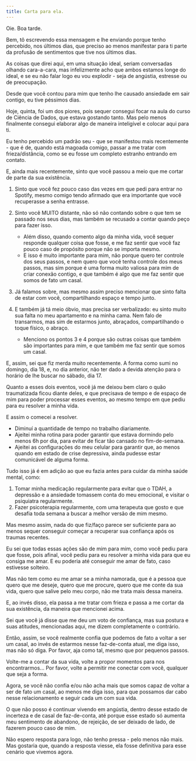 ```yaml
---
title: Carta para ela.
---
```


Oie. Boa tarde.

Bem, tô escrevendo essa mensagem e lhe enviando porque tenho percebido, nos últimos dias, que preciso ao menos manifestar para ti parte da profusão de sentimentos que tive nos últimos dias.

As coisas que direi aqui, em uma situação ideal, seriam conversadas olhando cara-a-cara, mas infelizmente acho que ambos estamos longe do ideal, e se eu não falar logo eu vou explodir - seja de angústia, estresse ou de preocupação.

Desde que você contou para mim que tenho lhe causado ansiedade em sair contigo, eu tive péssimos dias.

Hoje, quinta, foi um dos piores, pois sequer consegui focar na aula do curso de Ciência de Dados, que estava gostando tanto. Mas pelo menos finalmente consegui elaborar algo de maneira inteligível e colocar aqui para ti.

Eu tenho percebido um padrão seu - que se manifestou mais recentemente - que é de, quando está magoada comigo, passar a me tratar com frieza/distância, como se eu fosse um completo estranho entrando em contato.

E, ainda mais recentemente, sinto que você passou a meio que me cortar de parte da sua existência.
1. Sinto que você fez pouco caso das vezes em que pedi para entrar no Spotify, mesmo comigo tendo afirmado que era importante que você recuperasse a senha entrasse.
2. Sinto você MUITO distante, não só não contando sobre o que tem se passado nos seus dias, mas também se recusado a contar quando peço para fazer isso.
    - Além disso, quando comento algo da minha vida, você sequer responde qualquer coisa que fosse, e me faz sentir que você faz pouco caso de propósito porque não se importa mesmo.
    - E isso é muito importante para mim, não porque quero ter controle dos seus passos, e nem quero que você tenha controle dos meus passos, mas sim porque é uma forma muito valiosa para mim de criar conexão contigo, e que também é algo que me faz sentir que somos de fato um casal.

4. Já falamos sobre, mas mesmo assim preciso mencionar que sinto falta de estar com você, compartilhando espaço e tempo junto.
5. E também já tá meio óbvio, mas precisa ser verbalizado: eu sinto muito sua falta no meu apartamento e na minha cama. Nem falo de transarmos, mas sim de estarmos junto, abraçados, compartilhando o toque físico, o abraço.
    - Menciono os pontos 3 e 4 porque são outras coisas que também são importantes para mim, e que também me faz sentir que somos um casal.

E, assim, sei que fiz merda muito recentemente. A forma como sumi no domingo, dia 18, e, no dia anterior, não ter dado a devida atenção para o horário de lhe buscar no sábado, dia 17.

Quanto a esses dois eventos, você já me deixou bem claro o quão traumatizada ficou diante deles, e que precisava de tempo e de espaço de mim para poder processar esses eventos, ao mesmo tempo em que pediu para eu resolver a minha vida.

E assim o comecei a resolver.
- Diminuí a quantidade de tempo no trabalho diariamente.
- Ajeitei minha rotina para poder garantir que estava dormindo pelo menos 6h por dia, para evitar de ficar tão cansado no fim-de-semana.
- Ajeitei as configurações do meu celular para garantir que, ao menos quando em estado de crise depressiva, ainda pudesse estar comunicável de alguma forma.

Tudo isso já é em adição ao que eu fazia antes para cuidar da minha saúde mental, como:
1. Tomar minha medicação regularmente para evitar que o TDAH, a depressão e a ansiedade tomassem conta do meu emocional, e visitar o psiquiatra regularmente.
2. Fazer psicoterapia regularmente, com uma terapeuta que gosto e que desafia toda semana a buscar a melhor versão de mim mesmo.

Mas mesmo assim, nada do que fiz/faço parece ser suficiente para ao menos sequer conseguir começar a recuperar sua confiança após os traumas recentes.

Eu sei que todas essas ações são de mim para mim, como você pediu para que fosse, pois afinal, você pediu para eu resolver a minha vida para que eu consiga me amar. E eu poderia até conseguir me amar de fato, caso estivesse solteiro.

Mas não tem como eu me amar se a minha namorada, que é a pessoa que quero que me deseje, quero que me procure, quero que me conte da sua vida, quero que salive pelo meu corpo, não me trata mais dessa maneira.

E, ao invés disso, ela passa a me tratar com frieza e passa a me cortar da sua existência, da maneira que mencionei acima.

Sei que você já disse que me deu um voto de confiança, mas sua postura e suas atitudes, mencionadas aqui, me dizem completamente o contrário.

Então, assim, se você realmente confia que podemos de fato a voltar a ser um casal, ao invés de estarmos nesse faz-de-conta atual, me diga isso, mas não só diga. Por favor, aja como tal, mesmo que por pequenos passos.

Volte-me a contar da sua vida, volte a propor momentos para nos encontrarmos... Por favor, volte a permitir me conectar com você, qualquer que seja a forma.

Agora, se você não confia e/ou não acha mais que somos capaz de voltar a ser de fato um casal, ao menos me diga isso, para que possamos dar cabo nesse relacionamento e seguir cada um com sua vida.

O que não posso é continuar vivendo em angústia, dentro desse estado de incerteza e de casal de faz-de-conta, até porque esse estado só aumenta meu sentimento de abandono, de rejeição, de ser deixado de lado, de fazerem pouco caso de mim.

Não espero resposta para logo, não tenho pressa - pelo menos não mais. Mas gostaria que, quando a resposta viesse, ela fosse definitiva para esse cenário que vivemos agora.